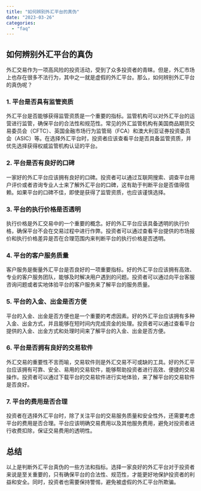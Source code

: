 ```yaml
---
title: "如何辨别外汇平台的真伪"
date: "2023-03-26"
categories: 
  - "faq"
---
```


## 如何辨别外汇平台的真伪

外汇交易作为一项高风险的投资活动，受到了众多投资者的青睐。但是，外汇市场上也存在很多不法行为，其中之一就是虚假的外汇平台。那么，如何辨别外汇平台的真伪呢？

### 1\. 平台是否具有监管资质

外汇平台是否能够获得监管资质是一个重要的指标。监管机构可以对外汇平台的运营进行监管，确保平台的合法性和规范性。常见的外汇监管机构有美国商品期货交易委员会（CFTC）、英国金融市场行为监管局（FCA）和澳大利亚证券投资委员会（ASIC）等。在选择外汇平台时，投资者应该查看平台是否具备监管资质，并优先选择获得权威监管机构认证的平台。

### 2\. 平台是否有良好的口碑

一家好的外汇平台应该拥有良好的口碑。投资者可以通过互联网搜索、调查平台用户评价或者咨询专业人士来了解外汇平台的口碑，这有助于判断平台是否值得信赖。如果平台的口碑不佳，即使是获得了监管资质，也应该谨慎选择。

### 3\. 平台的执行价格是否透明

执行价格是外汇交易中的一个重要的概念。好的外汇平台应该具备透明的执行价格，确保平台不会在交易过程中进行作弊。投资者可以通过查看平台提供的市场报价和执行价格差异是否在合理范围内来判断平台的执行价格是否透明。

### 4\. 平台的客户服务质量

客户服务是衡量外汇平台是否良好的一项重要指标。好的外汇平台应该拥有高效、专业的客户服务团队，能够及时解决用户遇到的问题。投资者可以通过向平台客服咨询问题或者实地体验平台的客户服务来了解平台的服务质量。

### 5\. 平台的入金、出金是否方便

平台的入金、出金是否方便也是一个重要的考虑因素。好的外汇平台应该拥有多种入金、出金方式，并且能够在短时间内完成资金的处理。投资者可以通过查看平台提供的入金、出金方式和处理时间来了解平台的入金、出金是否方便。

### 6\. 平台是否拥有良好的交易软件

外汇交易的重要性不言而喻，交易软件则是外汇交易不可或缺的工具。好的外汇平台应该拥有可靠、安全、易用的交易软件，能够帮助投资者进行高效、便捷的交易操作。投资者可以通过下载平台的交易软件进行实地体验，来了解平台的交易软件是否良好。

### 7\. 平台的费用是否合理

投资者在选择外汇平台时，除了关注平台的交易服务质量和安全性外，还需要考虑平台的费用是否合理。平台应该明确交易费用以及其他服务费用，避免对投资者进行收费扣除，保证交易费用的透明性。

## 总结

以上是判断外汇平台真伪的一些方法和指标。选择一家良好的外汇平台对于投资者来说是至关重要的，只有确保平台的合法性、规范性，才能更好地保护投资者的利益和安全。同时，投资者也需要保持警惕，避免被虚假的外汇平台所欺骗。
